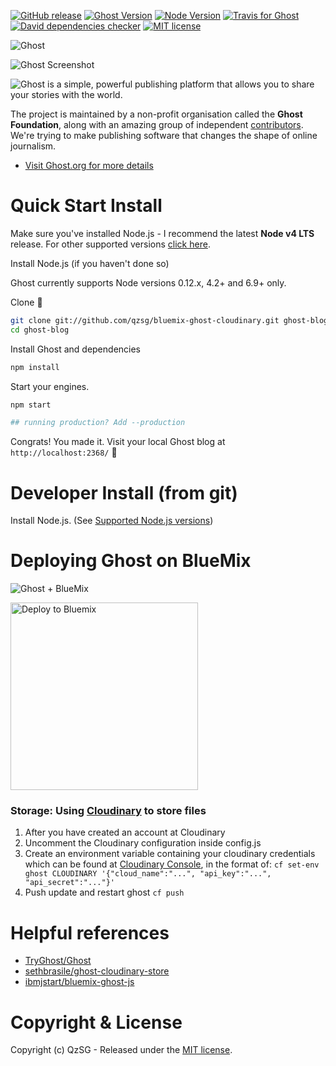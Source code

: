 [![GitHub release](https://img.shields.io/github/release/QzSG/bluemix-ghost-cloudinary.svg?style=flat-square)](https://github.com/QzSG/bluemix-ghost-cloudinary/releases)
[![Ghost Version](https://img.shields.io/badge/ghost-0.11.8-brightgreen.svg?maxAge=2592000&style=flat-square)](https://github.com/TryGhost/Ghost)
[![Node Version](https://img.shields.io/badge/node-^4.5-brightgreen.svg?maxAge=2592000&style=flat-square)](https://nodejs.org/en/)
[![Travis for Ghost](https://img.shields.io/travis/TryGhost/Ghost/master.svg?maxAge=2592000&style=flat-square)](https://travis-ci.org/TryGhost/Ghost)
[![David dependencies checker](https://img.shields.io/david/QzSG/bluemix-ghost-cloudinary.svg?maxAge=2592000&style=flat-square)](https://david-dm.org/QzSG/bluemix-ghost-cloudinary)
[![MIT license](https://img.shields.io/github/license/QzSG/bluemix-ghost-cloudinary.svg?maxAge=2592000&style=flat-square)](https://github.com/QzSG/bluemix-ghost-cloudinary/blob/master/LICENSE)

<img src="https://cloud.githubusercontent.com/assets/120485/6622822/c4c639fe-c8e7-11e4-9e64-5bec06c8b4c3.png" alt="Ghost" />

![Ghost Screenshot](https://cloud.githubusercontent.com/assets/120485/6626466/6dae46b2-c8ff-11e4-8c7c-8dd63b215f7b.jpg)

![Ghost is a simple, powerful publishing platform that allows you to share your stories with the world.](https://cloud.githubusercontent.com/assets/120485/6626501/b2bb072c-c8ff-11e4-8e1a-2e78e68fd5c3.png)

The project is maintained by a non-profit organisation called the **Ghost Foundation**, along with an amazing group of independent [contributors](https://github.com/TryGhost/Ghost/contributors). We're trying to make publishing software that changes the shape of online journalism.

- [Visit Ghost.org for more details](https://ghost.org)

# Quick Start Install

Make sure you've installed Node.js - I recommend the latest **Node v4 LTS** release. For other supported versions [click here](http://support.ghost.org/supported-node-versions/). 

Install Node.js (if you haven't done so) 

Ghost currently supports Node versions 0.12.x, 4.2+ and 6.9+ only.

Clone :ghost:

```bash
git clone git://github.com/qzsg/bluemix-ghost-cloudinary.git ghost-blog
cd ghost-blog
```

Install Ghost and dependencies

```bash
npm install
```

Start your engines.

```bash
npm start

## running production? Add --production
```

Congrats! You made it. Visit your local Ghost blog at `http://localhost:2368/` :tada:

# Developer Install (from git)

Install Node.js. (See [Supported Node.js versions](http://support.ghost.org/supported-node-versions/))


# Deploying Ghost on BlueMix

![Ghost + BlueMix](http://i.imgur.com/vNrQ3PD.jpg?1)

<a href="https://bluemix.net/deploy?repository=https://github.com/QzSG/bluemix-ghost-cloudinary"><img src="https://bluemix.net/deploy/button.svg" alt="Deploy to Bluemix" width="300px"/></a>

### Storage: Using [Cloudinary](http://cloudinary.com/) to store files

1. After you have created an account at Cloudinary
2. Uncomment the Cloudinary configuration inside config.js
3. Create an environment variable containing your cloudinary credentials which can be found at [Cloudinary Console](https://cloudinary.com/console), in the format of: `cf set-env ghost CLOUDINARY '{"cloud_name":"...", "api_key":"...", "api_secret":"..."}'`
4. Push update and restart ghost `cf push`



# Helpful references
- [TryGhost/Ghost](https://github.com/TryGhost/Ghost)
- [sethbrasile/ghost-cloudinary-store](https://github.com/sethbrasile/ghost-cloudinary-store)
- [ibmjstart/bluemix-ghost-js](https://github.com/ibmjstart/bluemix-ghost-js)

# Copyright & License

Copyright (c) QzSG - Released under the [MIT license](LICENSE).
